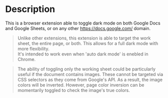 # Description

This is a browser extension able to toggle dark mode on both Google Docs and Google Sheets, or on any other https://docs.google.com/ domain.  

> Unlike other extensions, this extension is able to target the work sheet, the entire page, or both. This allows for a full dark mode with more flexibility.  
> It's intended to work even when 'auto dark mode' is enebled in Chrome.  

> The ability of toggling only the working sheet could be particularly useful if the document contains images. These cannot be targeted via CSS selectors as they come from Google's API. As a result, the image colors will be inverted. However, page color inversion can be momentarily toggled to check the image's true colors.
